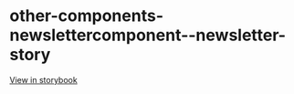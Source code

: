 # other-components-newslettercomponent--newsletter-story

[View in storybook](https://raw.githack.com/Independent-Digital-News-and-Media-Ltd/standard-pwamp-sb/PR-768-sb/index.html?path=/story/other-components-newslettercomponent--newsletter-story)